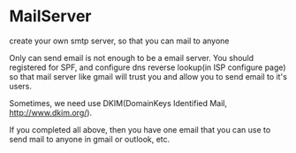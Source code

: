 # MailServer
create your own smtp server, so that you can mail to anyone

Only can send email is not enough to be a email server. You should registered for SPF, and configure
dns reverse lookup(in ISP configure page) so that mail server like gmail will trust you and allow you to send email to it's users.


Sometimes, we need use DKIM(DomainKeys Identified Mail, http://www.dkim.org/).

If you completed all above, then you have one email that you can use to send mail to anyone in gmail or outlook, etc.

